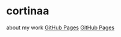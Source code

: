 # cortinaa
about my work
[GitHub Pages](http://www.heenakhan.com)
[GitHub Pages](http://www.neha-tyagi.com)
